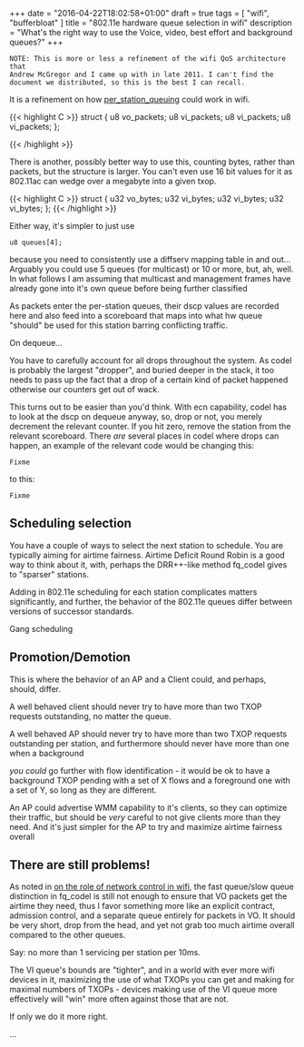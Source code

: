 +++
date = "2016-04-22T18:02:58+01:00"
draft = true
tags = [ "wifi", "bufferbloat" ]
title = "802.11e hardware queue selection in wifi"
description = "What's the right way to use the Voice, video, best effort and background queues?"
+++

```
NOTE: This is more or less a refinement of the wifi QoS architecture that
Andrew McGregor and I came up with in late 2011. I can't find the
document we distributed, so this is the best I can recall.
```

It is a refinement on how [per_station_queuing](/post/per_station_queuing) could work
in wifi.

{{< highlight C >}}
struct {
    u8 vo_packets;
    u8 vi_packets;
    u8 vi_packets;
    u8 vi_packets;
};

{{< /highlight >}}

There is another, possibly better way to use this, counting bytes,
rather than packets, but the structure is larger. You can't even use 16
bit values for it as 802.11ac can wedge over a megabyte into a given txop.

{{< highlight C >}}
struct {
u32 vo_bytes;
u32 vi_bytes;
u32 vi_bytes;
u32 vi_bytes;
};
{{< /highlight >}}

Either way, it's simpler to just use

```
u8 queues[4];
```

because you need to consistently use a diffserv mapping table in and
out... Arguably you could use 5 queues (for multicast) or 10 or more,
but, ah, well. In what follows I am assuming that multicast and
management frames have already gone into it's own queue before being
further classified

As packets enter the per-station queues, their dscp values are recorded here
and also feed into a scoreboard that maps into what hw queue "should" be used
for this station barring conflicting traffic.

On dequeue...

You have to carefully account for all drops throughout the system. As
codel is probably the largest "dropper", and buried deeper in the stack,
it too needs to pass up the fact that a drop of a certain kind of packet
happened otherwise our counters get out of wack.

This turns out to be easier than you'd think. With ecn capability, codel
has to look at the dscp on dequeue anyway, so, drop or not, you merely
decrement the relevant counter. If you hit zero, remove the station from
the relevant scoreboard. There *are* several places in codel where drops
can happen, an example of the relevant code would be changing this:

```
Fixme
```

to this:

```
Fixme
```

## Scheduling selection

You have a couple of ways to select the next station to schedule.
You are typically aiming for airtime fairness. Airtime Deficit Round
Robin is a good way to think about it, with, perhaps the DRR++-like
method fq_codel gives to "sparser" stations.

Adding in 802.11e scheduling for each station complicates matters significantly,
and further, the behavior of the 802.11e queues differ between versions
of successor standards.

Gang scheduling


## Promotion/Demotion

This is where the behavior of an AP and a Client could, and perhaps,
should, differ.

A well behaved client should never try to have more than two TXOP
requests outstanding, no matter the queue.

A well behaved AP should never try to have more than two TXOP requests
outstanding per station, and furthermore should never have more than one
when a background

*you could* go further with flow identification - it would be ok to have
 a background TXOP pending with a set of X flows and a foreground one
 with a set of Y, so long as they are different.

An AP could advertise WMM capability to it's clients, so they can
optimize their traffic, but should be *very* careful to not give clients
more than they need. And it's just simpler for the AP to try and
maximize airtime fairness overall

## There are still problems!

As noted in [on the role of network control in wifi](/post/cs6_on_wifi),
the fast queue/slow queue distinction in fq_codel is still not enough to
ensure that VO packets get the airtime they need, thus I favor something
more like an explicit contract, admission control, and a separate queue
entirely for packets in VO. It should be very short, drop from the head,
and yet not grab too much airtime overall compared to the other queues.

Say: no more than 1 servicing per station per 10ms.

The VI queue's bounds are "tighter", and in a world with ever more wifi
devices in it, maximizing the use of what TXOPs you can get and making
for maximal numbers of TXOPs - devices making use of the VI queue more
effectively will "win" more often against those that are not.

If only we do it more right.

...
